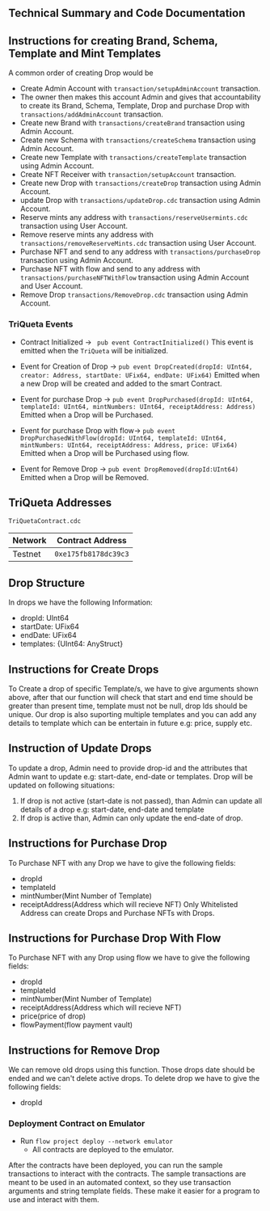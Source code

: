 ## Technical Summary and Code Documentation

## Instructions for creating Brand, Schema, Template and Mint Templates

A common order of creating Drop would be

- Create Admin Account with `transaction/setupAdminAccount` transaction.
- The owner then makes this account Admin and gives that accountability to create its Brand, Schema, Template, Drop
  and purchase Drop with `transactions/addAdminAccount` transaction.
- Create new Brand with `transactions/createBrand` transaction using Admin Account.
- Create new Schema with `transactions/createSchema` transaction using Admin Account.
- Create new Template with `transactions/createTemplate` transaction using Admin Account.
- Create NFT Receiver with `transaction/setupAccount` transaction.
- Create new Drop with `transactions/createDrop` transaction using Admin Account.
- update Drop with `transactions/updateDrop.cdc` transaction using Admin Account.
- Reserve mints any address with `transactions/reserveUsermints.cdc` transaction using User Account.
- Remove reserve mints any address with `transactions/removeReserveMints.cdc` transaction using User Account.
- Purchase NFT and send to any address with `transactions/purchaseDrop` transaction using Admin Account.
- Purchase NFT with flow and send to any address with `transactions/purchaseNFTWithFlow` transaction using Admin Account and User Account.
- Remove Drop `transactions/RemoveDrop.cdc` transaction using Admin Account.

### TriQueta Events

- Contract Initialized ->
  ` pub event ContractInitialized()`
  This event is emitted when the `TriQueta` will be initialized.

- Event for Creation of Drop ->
  `pub event DropCreated(dropId: UInt64, creator: Address, startDate: UFix64, endDate: UFix64)`
  Emitted when a new Drop will be created and added to the smart Contract.

- Event for purchase Drop ->
  `pub event DropPurchased(dropId: UInt64, templateId: UInt64, mintNumbers: UInt64, receiptAddress: Address)`
  Emitted when a Drop will be Purchased.

- Event for purchase Drop with flow->
  `pub event DropPurchasedWithFlow(dropId: UInt64, templateId: UInt64, mintNumbers: UInt64, receiptAddress: Address, price: UFix64)`
  Emitted when a Drop will be Purchased using flow.

- Event for Remove Drop ->
  `pub event DropRemoved(dropId:UInt64)`
  Emitted when a Drop will be Removed.

## TriQueta Addresses

`TriQuetaContract.cdc`

| Network | Contract Address     |
| ------- | -------------------- |
| Testnet | `0xe175fb8178dc39c3` |

## Drop Structure

In drops we have the following Information:

- dropId: UInt64
- startDate: UFix64
- endDate: UFix64
- templates: {UInt64: AnyStruct}

## Instructions for Create Drops

To Create a drop of specific Template/s, we have to give arguments shown above, after that our function will check that start and end time should be greater than present time, template must not be null, drop Ids should be unique. Our drop is also suporting multiple templates and you can add any details to template which can be entertain in future e.g: price, supply etc.

## Instruction of Update Drops

To update a drop, Admin need to provide drop-id and the attributes that Admin want to update e.g: start-date, end-date or templates. Drop will be updated on following situations:

1. If drop is not active (start-date is not passed), than Admin can update all details of a drop e.g: start-date, end-date and template
2. If drop is active than, Admin can only update the end-date of drop.

## Instructions for Purchase Drop

To Purchase NFT with any Drop we have to give the following fields:

- dropId
- templateId
- mintNumber(Mint Number of Template)
- receiptAddress(Address which will recieve NFT)
  Only Whitelisted Address can create Drops and Purchase NFTs with Drops.

## Instructions for Purchase Drop With Flow

To Purchase NFT with any Drop using flow we have to give the following fields:

- dropId
- templateId
- mintNumber(Mint Number of Template)
- receiptAddress(Address which will recieve NFT)
- price(price of drop)
- flowPayment(flow payment vault)

## Instructions for Remove Drop

We can remove old drops using this function. Those drops date should be ended and we can't delete active drops. To delete drop we have to give the following fields:

- dropId

### Deployment Contract on Emulator

- Run `flow project deploy --network emulator`
  - All contracts are deployed to the emulator.

After the contracts have been deployed, you can run the sample transactions
to interact with the contracts. The sample transactions are meant to be used
in an automated context, so they use transaction arguments and string template
fields. These make it easier for a program to use and interact with them.
